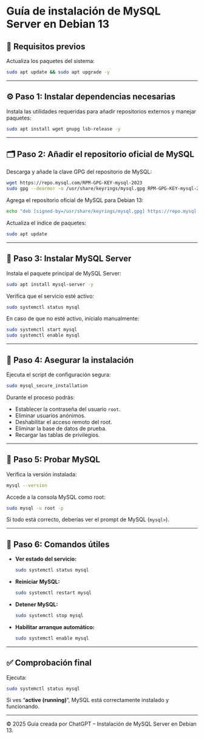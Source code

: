# Guía de instalación de MySQL Server en Debian 13

## 🧰 Requisitos previos

Actualiza los paquetes del sistema:

```bash
sudo apt update && sudo apt upgrade -y
```

---

## ⚙️ Paso 1: Instalar dependencias necesarias

Instala las utilidades requeridas para añadir repositorios externos y manejar paquetes:

```bash
sudo apt install wget gnupg lsb-release -y
```

---

## 🗂️ Paso 2: Añadir el repositorio oficial de MySQL

Descarga y añade la clave GPG del repositorio de MySQL:

```bash
wget https://repo.mysql.com/RPM-GPG-KEY-mysql-2023
sudo gpg --dearmor -o /usr/share/keyrings/mysql.gpg RPM-GPG-KEY-mysql-2023
```

Agrega el repositorio oficial de MySQL para Debian 13:

```bash
echo "deb [signed-by=/usr/share/keyrings/mysql.gpg] https://repo.mysql.com/apt/debian/ $(lsb_release -sc) mysql-8.0" | sudo tee /etc/apt/sources.list.d/mysql.list
```

Actualiza el índice de paquetes:

```bash
sudo apt update
```

---

## 💾 Paso 3: Instalar MySQL Server

Instala el paquete principal de MySQL Server:

```bash
sudo apt install mysql-server -y
```

Verifica que el servicio esté activo:

```bash
sudo systemctl status mysql
```

En caso de que no esté activo, inícialo manualmente:

```bash
sudo systemctl start mysql
sudo systemctl enable mysql
```

---

## 🔐 Paso 4: Asegurar la instalación

Ejecuta el script de configuración segura:

```bash
sudo mysql_secure_installation
```

Durante el proceso podrás:
- Establecer la contraseña del usuario `root`.
- Eliminar usuarios anónimos.
- Deshabilitar el acceso remoto del root.
- Eliminar la base de datos de prueba.
- Recargar las tablas de privilegios.

---

## 🧠 Paso 5: Probar MySQL

Verifica la versión instalada:

```bash
mysql --version
```

Accede a la consola MySQL como root:

```bash
sudo mysql -u root -p
```

Si todo está correcto, deberías ver el prompt de MySQL (`mysql>`).

---

## 🔧 Paso 6: Comandos útiles

- **Ver estado del servicio:**  
  ```bash
  sudo systemctl status mysql
  ```

- **Reiniciar MySQL:**  
  ```bash
  sudo systemctl restart mysql
  ```

- **Detener MySQL:**  
  ```bash
  sudo systemctl stop mysql
  ```

- **Habilitar arranque automático:**  
  ```bash
  sudo systemctl enable mysql
  ```

---

## ✅ Comprobación final

Ejecuta:

```bash
sudo systemctl status mysql
```

Si ves “**active (running)**”, MySQL está correctamente instalado y funcionando.

---

© 2025 Guía creada por ChatGPT – Instalación de MySQL Server en Debian 13.